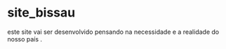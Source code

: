 # site_bissau
este site vai ser desenvolvido pensando na necessidade e a  realidade do nosso país .

